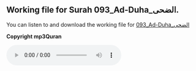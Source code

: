 
## Working file for Surah 093_Ad-Duha_الضحى.

You can listen to and download the working file for [093_Ad-Duha_الضحى](https://server9.mp3quran.net/huthifi_qalon/093.mp3)

**Copyright mp3Quran**

<audio controls src="https://server9.mp3quran.net/huthifi_qalon/093.mp3"></audio>
